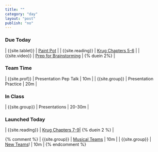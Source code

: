 ```yaml
---
title: ""
category: "day"
layout: "post"
publish: "no"
---
```


### Due Today

| {{site.tablet}} | [Paint Pot]({{site.base}}/todo/a6/) | 
| {{site.reading}} | [Krug Chapters 5-6]({{site.base}}/todo/a5/) |
| {{site.video}} | [Prep for Brainstorming]({{site.base}}/todo/ma9/) | {% duein 2%} |

### Team Time

| {{site.prof}} | Presentation Pep Talk | 10m |
| {{site.group}} | Presentation Practice | 20m |

### In Class

| {{site.group}} | Presentations | 20-30m |


### Launched Today

| {{site.reading}} | [Krug Chapters 7-9]({{site.base}}/todo/ma7/)| {% duein 2 %} |

{% comment %}
| {{site.group}} | [Musical Teams]({{site.base}}/todo/ma8/)  | 10m |
| {{site.group}} | [New Teams]({{site.moodle.url}})! | 10m |
{% endcomment %}